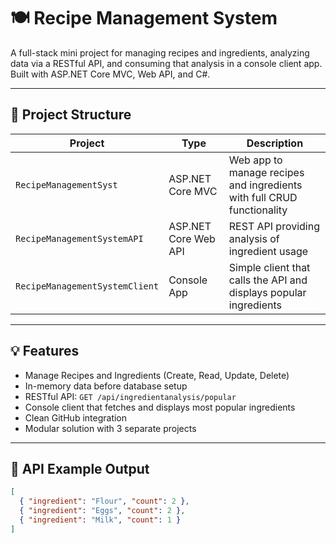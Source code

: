 ﻿# 🍽️ Recipe Management System

A full-stack mini project for managing recipes and ingredients, analyzing data via a RESTful API, and consuming that analysis in a console client app. Built with ASP.NET Core MVC, Web API, and C#.

---

## 📁 Project Structure

| Project | Type | Description |
|--------|------|-------------|
| `RecipeManagementSyst` | ASP.NET Core MVC | Web app to manage recipes and ingredients with full CRUD functionality |
| `RecipeManagementSystemAPI` | ASP.NET Core Web API | REST API providing analysis of ingredient usage |
| `RecipeManagementSystemClient` | Console App | Simple client that calls the API and displays popular ingredients |

---

## 💡 Features

- Manage Recipes and Ingredients (Create, Read, Update, Delete)
- In-memory data before database setup
- RESTful API: `GET /api/ingredientanalysis/popular`
- Console client that fetches and displays most popular ingredients
- Clean GitHub integration
- Modular solution with 3 separate projects

---

## 🔗 API Example Output

```json
[
  { "ingredient": "Flour", "count": 2 },
  { "ingredient": "Eggs", "count": 2 },
  { "ingredient": "Milk", "count": 1 }
]
